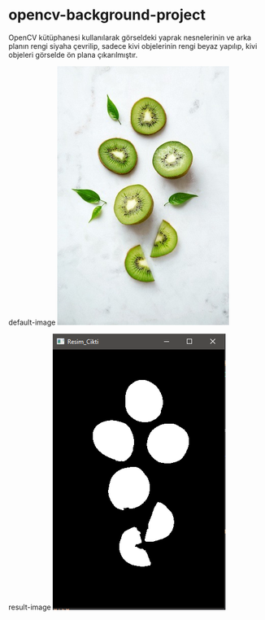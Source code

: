 # opencv-background-project
OpenCV kütüphanesi kullanılarak görseldeki yaprak nesnelerinin ve arka planın rengi siyaha çevrilip, sadece kivi objelerinin rengi beyaz yapılıp, kivi objeleri görselde ön plana çıkarılmıştır.

default-image <img src="https://github.com/mustafaatakli/opencv-background-project/blob/main/image.jpeg" width="auto">    

result-image <img src="https://github.com/mustafaatakli/opencv-background-project/blob/main/Ekran%20Al%C4%B1nt%C4%B1s%C4%B13.PNG" width="auto">


